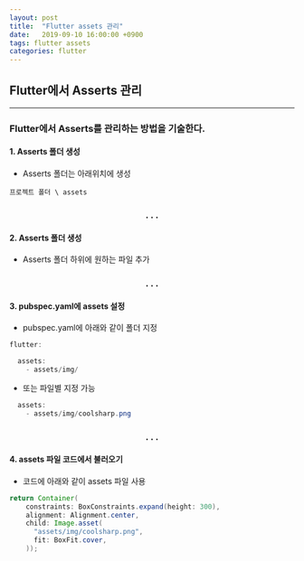 ```yaml
---
layout: post
title:  "Flutter assets 관리"
date:   2019-09-10 16:00:00 +0900
tags: flutter assets
categories: flutter
---
```


## Flutter에서 Asserts 관리
---
### Flutter에서 Asserts를 관리하는 방법을 기술한다.

#### 1. Asserts 폴더 생성
- Asserts 폴더는 아래위치에 생성
```text
프로젝트 폴더 \ assets
```
<h3 align="center">. . .</h3>

#### 2. Asserts 폴더 생성
- Asserts 폴더 하위에 원하는 파일 추가

<h3 align="center">. . .</h3>

#### 3. pubspec.yaml에 assets 설정
- pubspec.yaml에 아래와 같이 폴더 지정
```java
flutter:

  assets:
    - assets/img/

```

- 또는 파일별 지정 가능
```java
  assets:
    - assets/img/coolsharp.png

```

<h3 align="center">. . .</h3>

#### 4. assets 파일 코드에서 불러오기
- 코드에 아래와 같이 assets 파일 사용
```java
return Container(
    constraints: BoxConstraints.expand(height: 300),
    alignment: Alignment.center,
    child: Image.asset(
      "assets/img/coolsharp.png",
      fit: BoxFit.cover,
    ));
```
